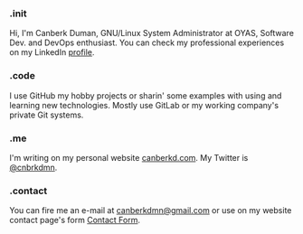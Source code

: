 ### .init
Hi, I'm Canberk Duman, GNU/Linux System Administrator at OYAS, Software Dev. and DevOps enthusiast. You can check my professional experiences on my LinkedIn [profile](https://www.linkedin.com/in/canberkduman/).

### .code
I use GitHub my hobby projects or sharin' some examples with using and learning new technologies. Mostly use GitLab or my working company's private Git systems. 

### .me
I'm writing on my personal website [canberkd.com](https://canberkd.com/).
My Twitter is [@cnbrkdmn](https://twitter.com/cnbrkdmn).

### .contact
You can fire me an e-mail at [canberkdmn@gmail.com](mailto:canberkdmn@gmail.com) or use on my website contact page's form [Contact Form](https://canberkd.com/contact-me/).


<!--
**arcanteus/arcanteus** is a ✨ _special_ ✨ repository because its `README.md` (this file) appears on your GitHub profile.

Here are some ideas to get you started:

- 🔭 I’m currently working on ...
- 🌱 I’m currently learning ...
- 👯 I’m looking to collaborate on ...
- 🤔 I’m looking for help with ...
- 💬 Ask me about ...
- 📫 How to reach me: ...
- 😄 Pronouns: ...
- ⚡ Fun fact: ...
-->
